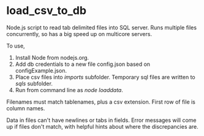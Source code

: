 # load_csv_to_db

Node.js script to read tab delimited files into SQL server.
Runs multiple files concurrently, so has a big speed up on multicore servers.

To use, 
1. Install Node from nodejs.org.
2. Add db credentials to a new file config.json based on configExample.json.
3. Place csv files into *imports* subfolder. Temporary sql files are written to *sqls* subfolder.
4. Run from command line as _node loaddata_.

Filenames must match tablenames, plus a csv extension. 
First row of file is column names.

Data in files can't have newlines or tabs in fields.
Error messages will come up if files don't match, with helpful hints about where the discrepancies are.
